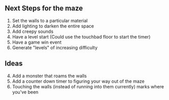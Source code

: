 ## Next Steps for the maze

1. Set the walls to a particular material
2. Add lighting to darken the entire space
3. Add creepy sounds
4. Have a level start (Could use the touchbad floor to start the timer)
5. Have a game win event
6. Generate "levels" of increasing difficulty

## Ideas

4. Add a monster that roams the walls
5. Add a counter down timer to figuring your way out of the maze
6. Touching the walls (instead of running into them currently) marks where you've been
